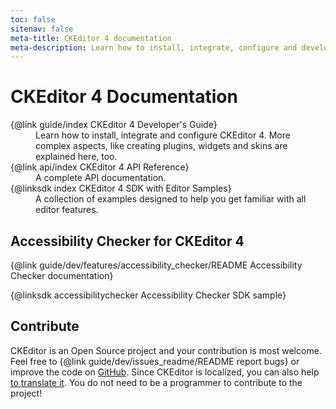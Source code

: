 ```yaml
---
toc: false
sitenav: false
meta-title: CKEditor 4 documentation
meta-description: Learn how to install, integrate, configure and develop CKEditor 4. Browse through API documentation and online samples.
---
```


# CKEditor 4 Documentation

<dl>
<dt>{@link guide/index CKEditor 4 Developer's Guide}</dt><dd>Learn how to install, integrate and configure CKEditor 4. More complex aspects, like creating plugins, widgets and skins are explained here, too.</dd>
<dt>{@link api/index CKEditor 4 API Reference}</dt><dd>A complete API documentation.</dd>
<dt>{@linksdk index CKEditor 4 SDK with Editor Samples}</dt><dd>A collection of examples designed to help you get familiar with all editor features.</dd>
</dl>

## Accessibility Checker for CKEditor 4

{@link guide/dev/features/accessibility_checker/README Accessibility Checker documentation}

{@linksdk accessibilitychecker Accessibility Checker SDK sample}

## Contribute

CKEditor is an Open Source project and your contribution is most welcome. Feel free to {@link guide/dev/issues_readme/README report bugs} or improve the code on [GitHub](https://github.com/ckeditor/ckeditor-dev). Since CKEditor is localized, you can also help [to translate it](https://www.transifex.com/ckeditor/ckeditor/). You do not need to be a programmer to contribute to the project!

